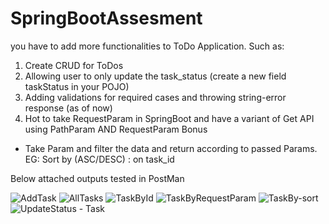 # SpringBootAssesment

you have to add more functionalities to ToDo Application. Such as:

1. Create CRUD for ToDos
2. Allowing user to only update the task_status (create a new field taskStatus in your POJO)
3. Adding validations for required cases and throwing string-error response (as of now)
4. Hot to take RequestParam in SpringBoot and have a variant of Get API using PathParam AND RequestParam
Bonus
* Take Param and filter the data and return according to passed Params. EG:
Sort by (ASC/DESC) : on task_id



Below attached outputs tested in PostMan

![AddTask](https://github.com/kiran2509/SpringBootAssesment/assets/48587105/e568149b-b6c0-435d-8b97-5c7ec2d9974c)
![AllTasks](https://github.com/kiran2509/SpringBootAssesment/assets/48587105/c00e4900-a148-4839-9a06-069649cc8b18)
![TaskById](https://github.com/kiran2509/SpringBootAssesment/assets/48587105/4bf5e366-abb0-42e5-95d9-f3cb020642b8)
![TaskByRequestParam](https://github.com/kiran2509/SpringBootAssesment/assets/48587105/2ab9f821-40ee-4832-a0b0-03ec16cec9bd)
![TaskBy-sort](https://github.com/kiran2509/SpringBootAssesment/assets/48587105/5fcbda9f-7766-471a-a924-248ab110234f)
![UpdateStatus - Task](https://github.com/kiran2509/SpringBootAssesment/assets/48587105/f18355dc-82ba-4949-8b2e-bf4f383244c5)
